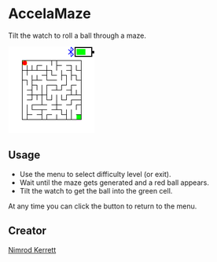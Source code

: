 # AccelaMaze

Tilt the watch to roll a ball through a maze.

![Screenshot](screenshot.png)

## Usage

* Use the menu to select difficulty level (or exit).
* Wait until the maze gets generated and a red ball appears.
* Tilt the watch to get the ball into the green cell.

At any time you can click the button to return to the menu.

## Creator

[Nimrod Kerrett](https://zzzen.com)
